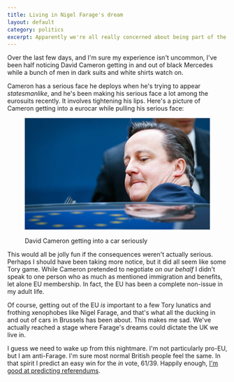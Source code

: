 ```yaml
---
title: Living in Nigel Farage's dream
layout: default
category: politics
excerpt: Apparently we're all really concerned about being part of the EU and David Cameron's made some deal over migrants on our behalf.
---
```


Over the last few days, and I'm sure my experience isn't uncommon, I've been half noticing David Cameron getting in and out of black Mercedes while a bunch of men in dark suits and white shirts watch on.

Cameron has a serious face he deploys when he's trying to appear _statesmanlike_, and he's been making his serious face a lot among the eurosuits recently. It involves tightening his lips. Here's a picture of Cameron getting into a eurocar while pulling his serious face:

<figure>

<img class="bleed" src="/images/cameron.jpg" alt="David Cameron ducking into a car">

<figcaption class="figcaption"><p>David Cameron getting into a car seriously</p></figcaption>

</figure>

This would all be jolly fun if the consequences weren't actually serious. Perhaps I should have been taking more notice, but it did all seem like some Tory game. While Cameron pretended to negotiate _on our behalf_ I didn't speak to one person who as much as mentioned immigration and benefits, let alone EU membership. In fact, the EU has been a complete non-issue in my adult life.

Of course, getting out of the EU _is_ important to a few Tory lunatics and frothing xenophobes like Nigel Farage, and that's what all the ducking in and out of cars in Brussels has been about. This makes me sad. We've actually reached a stage where Farage's dreams could dictate the UK we live in.

I guess we need to wake up from this nightmare. I'm not particularly pro-EU, but I am anti-Farage. I'm sure most normal British people feel the same. In that spirit I predict an easy win for the _in_ vote, 61/39. Happily enough, [I'm good at predicting referendums](https://twitter.com/leonpaternoster/status/508672028002770944).

